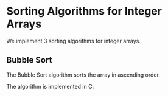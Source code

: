 # Sorting Algorithms for Integer Arrays

We implement 3 sorting algorithms for integer arrays.

## Bubble Sort

The Bubble Sort algorithm sorts the array in ascending order.

The algorithm is implemented in C.
